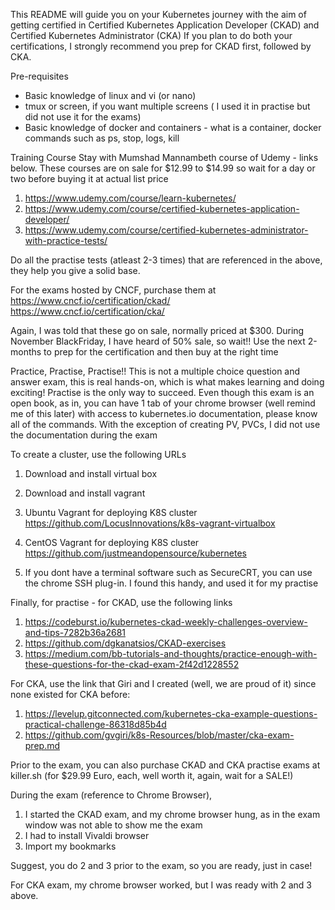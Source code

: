 This README will guide you on your Kubernetes journey with the aim of getting certified in Certified Kubernetes Application Developer (CKAD) and Certified Kubernetes Administrator (CKA)
If you plan to do both your certifications, I strongly recommend you prep for CKAD first, followed by CKA.

Pre-requisites
- Basic knowledge of linux and vi (or nano)
- tmux or screen, if you want multiple screens ( I used it in practise but did not use it for the exams)
- Basic knowledge of docker and containers - what is a container, docker commands such as ps, stop, logs, kill

Training Course
Stay with Mumshad Mannambeth course of Udemy - links below.  These courses are on sale for $12.99 to $14.99 so wait for a day or two before buying it at actual list price
1. https://www.udemy.com/course/learn-kubernetes/
2. https://www.udemy.com/course/certified-kubernetes-application-developer/
3. https://www.udemy.com/course/certified-kubernetes-administrator-with-practice-tests/

Do all the practise tests (atleast 2-3 times) that are referenced in the above, they help you give a solid base.

For the exams hosted by CNCF, purchase them at
https://www.cncf.io/certification/ckad/
https://www.cncf.io/certification/cka/

Again, I was told that these go on sale, normally priced at $300.  During November BlackFriday, I have heard of 50% sale, so wait!!  Use the next 2-months to prep for the certification and then buy at the right time

Practice, Practise, Practise!!
This is not a multiple choice question and answer exam, this is real hands-on, which is what makes learning and doing exciting!
Practise is the only way to succeed.  Even though this exam is an open book, as in, you can have 1 tab of your chrome browser (well remind me of this later) with access to kubernetes.io documentation, please know all of the commands.  With the exception of creating PV, PVCs, I did not use the documentation during the exam

To create a cluster, use the following URLs
1. Download and install virtual box
2. Download and install vagrant
3. Ubuntu Vagrant for deploying K8S cluster
   https://github.com/LocusInnovations/k8s-vagrant-virtualbox
  
4. CentOS Vagrant for deploying K8S cluster
   https://github.com/justmeandopensource/kubernetes
   
5. If you dont have a terminal software such as SecureCRT, you can use the chrome SSH plug-in. I found this handy, and used it for my practise

Finally, for practise - for CKAD, use the following links
1. https://codeburst.io/kubernetes-ckad-weekly-challenges-overview-and-tips-7282b36a2681
2. https://github.com/dgkanatsios/CKAD-exercises
3. https://medium.com/bb-tutorials-and-thoughts/practice-enough-with-these-questions-for-the-ckad-exam-2f42d1228552


For CKA, use the link that Giri and I created (well, we are proud of it) since none existed for CKA before:
1. https://levelup.gitconnected.com/kubernetes-cka-example-questions-practical-challenge-86318d85b4d 
2. https://github.com/gvgiri/k8s-Resources/blob/master/cka-exam-prep.md


Prior to the exam, you can also purchase CKAD and CKA practise exams at killer.sh (for $29.99 Euro, each, well worth it, again, wait for a SALE!)


During the exam (reference to Chrome Browser),
1. I started the CKAD exam, and my chrome browser hung, as in the exam window was not able to show me the exam
2. I had to install Vivaldi browser
3. Import my bookmarks

Suggest, you do 2 and 3 prior to the exam, so you are ready, just in case!

For CKA exam, my chrome browser worked, but I was ready with 2 and 3 above.

